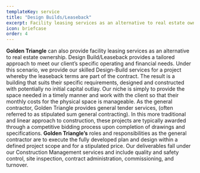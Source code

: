 ```yaml
---
templateKey: service
title: "Design Builds/Leaseback"
excerpt: Facility leasing services as an alternative to real estate ownership
icon: briefcase
order: 4
---
```


**Golden Triangle** can also provide facility leasing services as an alternative to real estate ownership. Design Build/Leaseback provides a tailored approach to meet our client’s specific operating and financial needs. Under this scenario, we provide our skilled Design-Build services for a project whereby the leaseback terms are part of the contract. The result is a building that suits their specific requirements, designed and constructed with potentially no initial capital outlay. Our niche is simply to provide the space needed in a timely manner and work with the client so that their monthly costs for the physical space is manageable.
As the general contractor, Golden Triangle provides general tender services, (often referred to as stipulated sum general contracting). In this more traditional and linear approach to construction, these projects are typically awarded through a competitive bidding process upon completion of drawings and specifications.
**Golden Triangle’s** roles and responsibilities as the general contractor are to execute the fully developed plan and design within a defined project scope and for a stipulated price. Our deliverables fall under our Construction Management services and include quality and safety control, site inspection, contract administration, commissioning, and turnover.
